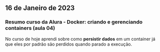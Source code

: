 ## 16 de Janeiro de 2023

### Resumo curso da Alura - Docker: criando e gerenciando containers (aula 04)
No curso de hoje aprendi sobre como **persistir dados** em um container já que eles por padrão são perdidos quando parado a execução.
